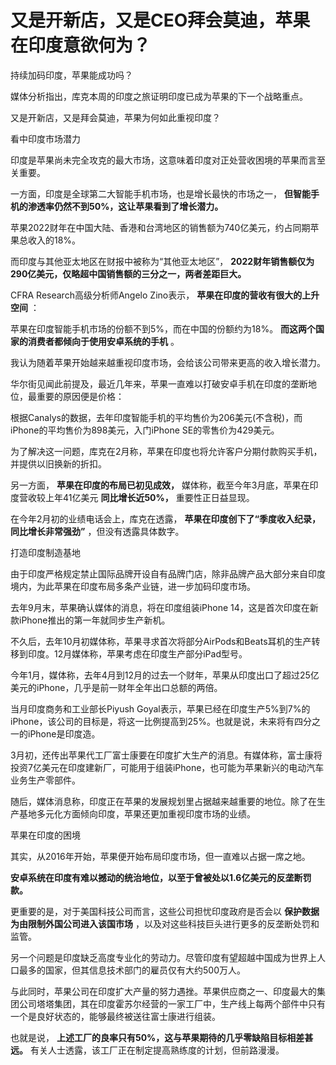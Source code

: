 # 又是开新店，又是CEO拜会莫迪，苹果在印度意欲何为？

持续加码印度，苹果能成功吗？

媒体分析指出，库克本周的印度之旅证明印度已成为苹果的下一个战略重点。

又是开新店，又是拜会莫迪，苹果为何如此重视印度？

看中印度市场潜力

印度是苹果尚未完全攻克的最大市场，这意味着印度对正处营收困境的苹果而言至关重要。

一方面，印度是全球第二大智能手机市场，也是增长最快的市场之一， **但智能手机的渗透率仍然不到50%，这让苹果看到了增长潜力。**

苹果2022财年在中国大陆、香港和台湾地区的销售额为740亿美元，约占同期苹果总收入的18%。

而印度与其他亚太地区在财报中被称为“其他亚太地区”， **2022财年销售额仅为290亿美元，仅略超中国销售额的三分之一，两者差距巨大。**

CFRA Research高级分析师Angelo Zino表示， **苹果在印度的营收有很大的上升空间** ：

苹果在印度智能手机市场的份额不到5%，而在中国的份额约为18%。 **而这两个国家的消费者都倾向于使用安卓系统的手机** 。

我认为随着苹果开始越来越重视印度市场，会给该公司带来更高的收入增长潜力。

华尔街见闻此前提及，最近几年来，苹果一直难以打破安卓手机在印度的垄断地位，最重要的原因便是价格：

根据Canalys的数据，去年印度智能手机的平均售价为206美元(不含税)，而iPhone的平均售价为898美元，入门iPhone
SE的零售价为429美元。

为了解决这一问题，库克在2月称，苹果在印度也将允许客户分期付款购买手机，并提供以旧换新的折扣。

另一方面， **苹果在印度的布局已初见成效，** 媒体称，截至今年3月底，苹果在印度营收较上年41亿美元 **同比增长近50%，** 重要性正日益显现。

在今年2月初的业绩电话会上，库克在透露， **苹果在印度创下了“季度收入纪录，同比增长非常强劲”** ，但没有透露具体数字。

打造印度制造基地

由于印度严格规定禁止国际品牌开设自有品牌门店，除非品牌产品大部分来自印度境内，为此苹果在印度布局多条产业链，进一步加码印度市场。

去年9月末，苹果确认媒体的消息，将在印度组装iPhone 14，这是首次印度在新款iPhone推出的第一年就同步生产新机。

不久后，去年10月初媒体称，苹果寻求首次将部分AirPods和Beats耳机的生产转移到印度。12月媒体称，苹果考虑在印度生产部分iPad型号。

今年1月，媒体称，去年4月到12月的过去一个财年，苹果从印度出口了超过25亿美元的iPhone，几乎是前一财年全年出口总额的两倍。

当月印度商务和工业部长Piyush
Goyal表示，苹果已经在印度生产5%到7%的iPhone，该公司的目标是，将这一比例提高到25%。也就是说，未来将有四分之一的iPhone是印度造。

3月初，还传出苹果代工厂富士康要在印度扩大生产的消息。有媒体称，富士康将投资7亿美元在印度建新厂，可能用于组装iPhone，也可能为苹果新兴的电动汽车业务生产零部件。

随后，媒体消息称，印度正在苹果的发展规划里占据越来越重要的地位。除了在生产基地多元化方面倾向印度，苹果还更加重视印度市场的业绩。

苹果在印度的困境

其实，从2016年开始，苹果便开始布局印度市场，但一直难以占据一席之地。

**安卓系统在印度有难以撼动的统治地位，以至于曾被处以1.6亿美元的反垄断罚款。**

更重要的是，对于美国科技公司而言，这些公司担忧印度政府是否会以 **保护数据为由限制外国公司进入该国市场**
，以及对这些科技巨头进行更多的反垄断处罚和监管。

另一个问题是印度缺乏高度专业化的劳动力。尽管印度有望超越中国成为世界上人口最多的国家，但其信息技术部门的雇员仅有大约500万人。

与此同时，苹果公司在印度扩大产量的努力遇挫。苹果供应商之一、印度最大的集团公司塔塔集团，其在印度霍苏尔经营的一家工厂中，生产线上每两个部件中只有一个是良好状态的，能够最终被送往富士康进行组装。

也就是说， **上述工厂的良率只有50%，这与苹果期待的几乎零缺陷目标相差甚远。** 有关人士透露，该工厂正在制定提高熟练度的计划，但前路漫漫。


